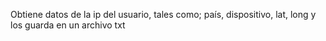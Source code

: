 Obtiene datos de la ip del usuario, tales como; país, dispositivo, lat, long y los guarda en un archivo txt
